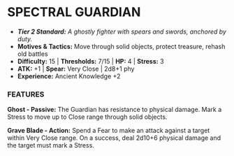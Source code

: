# SPECTRAL GUARDIAN

- ***Tier 2 Standard:*** *A ghostly fighter with spears and swords, anchored by duty.*
- **Motives & Tactics:** Move through solid objects, protect treasure, rehash old battles
- **Difficulty:** 15 | **Thresholds:** 7/15 | **HP:** 4 | **Stress:** 3
- **ATK:** +1 | **Spear:** Very Close | 2d8+1 phy
- **Experience:** Ancient Knowledge +2

### FEATURES

**Ghost - Passive:** The Guardian has resistance to physical damage. Mark a Stress to move up to Close range through solid objects.

**Grave Blade - Action:** Spend a Fear to make an attack against a target within Very Close range. On a success, deal 2d10+6 physical damage and the target must mark a Stress.

